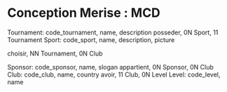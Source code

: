 # Conception Merise : MCD

Tournament: code_tournament, name, description
posseder, 0N Sport, 11 Tournament
Sport: code_sport, name, description, picture

choisir, NN Tournament, 0N Club

Sponsor: code_sponsor, name, slogan
appartient, 0N Sponsor, 0N Club
Club: code_club, name, country
avoir, 11 Club, 0N Level
Level: code_level, name
